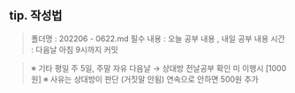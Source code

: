 ## **tip. 작성법**

> 폴더명 : 202206 - 0622.md
> 필수 내용 : 오늘 공부 내용 , 내일 공부 내용
> 시간 : 다음날 아침 9시까지 커밋

> ※ 기타
> 평일 주 5일, 주말 자유
> 다음날 → 상대방 전날공부 확인
> 미 이행시 [1000원]  ※ 사유는 상대방이 판단 (거짓말 안됨)
> 연속으로 안하면 500원 추가
